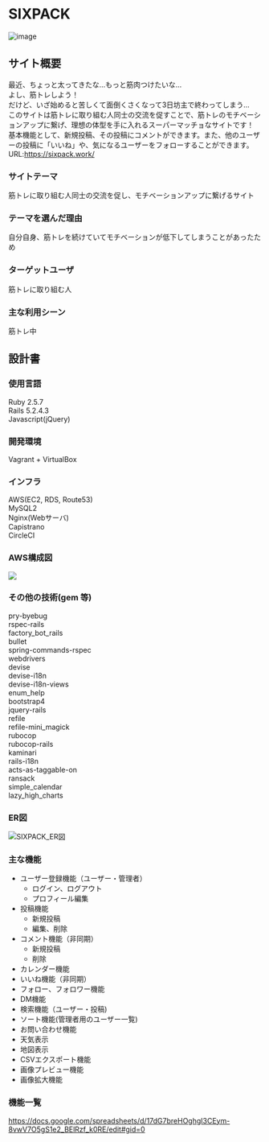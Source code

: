 # SIXPACK
![image](https://user-images.githubusercontent.com/64945711/92579639-6891fb80-f2c8-11ea-90f9-749125f2acf6.png)

## サイト概要
最近、ちょっと太ってきたな...もっと筋肉つけたいな...<br>
よし、筋トレしよう！<br>
だけど、いざ始めると苦しくて面倒くさくなって3日坊主で終わってしまう...<br>
このサイトは筋トレに取り組む人同士の交流を促すことで、筋トレのモチベーションアップに繋げ、理想の体型を手に入れるスーパーマッチョなサイトです！<br>
基本機能として、新規投稿、その投稿にコメントができます。また、他のユーザーの投稿に「いいね」や、気になるユーザーをフォローすることができます。<br>
URL:https://sixpack.work/

### サイトテーマ
筋トレに取り組む人同士の交流を促し、モチベーションアップに繋げるサイト

### テーマを選んだ理由
自分自身、筋トレを続けていてモチベーションが低下してしまうことがあったため

### ターゲットユーザ
筋トレに取り組む人

### 主な利用シーン
筋トレ中

## 設計書

### 使用言語
Ruby 2.5.7</br>
Rails 5.2.4.3</br>
Javascript(jQuery)</br>

### 開発環境
Vagrant + VirtualBox

### インフラ
AWS(EC2, RDS, Route53)<br>
MySQL2<br>
Nginx(Webサーバ)<br>
Capistrano<br>
CircleCI

### AWS構成図
<img src="https://wals.s3-ap-northeast-1.amazonaws.com/uploads/wals2_content_img/455/architect_all.png">

### その他の技術(gem 等)
pry-byebug<br>
rspec-rails<br>
factory_bot_rails<br>
bullet<br>
spring-commands-rspec<br>
webdrivers<br>
devise<br>
devise-i18n<br>
devise-i18n-views<br>
enum_help<br>
bootstrap4<br>
jquery-rails<br>
refile<br>
refile-mini_magick<br>
rubocop<br>
rubocop-rails<br>
kaminari<br>
rails-i18n<br>
acts-as-taggable-on<br>
ransack<br>
simple_calendar<br>
lazy_high_charts<br>

### ER図
![SIXPACK_ER図](https://user-images.githubusercontent.com/64945711/104314637-11719100-551d-11eb-9e21-24d92f03ec8b.png)

### 主な機能
- ユーザー登録機能（ユーザー・管理者）
	- ログイン、ログアウト
	- プロフィール編集
- 投稿機能
	- 新規投稿
	- 編集、削除
- コメント機能（非同期）
	- 新規投稿
	- 削除
- カレンダー機能
- いいね機能（非同期）
- フォロー、フォロワー機能
- DM機能
- 検索機能（ユーザー・投稿)
- ソート機能(管理者用のユーザー一覧)
- お問い合わせ機能
- 天気表示
- 地図表示
- CSVエクスポート機能
- 画像プレビュー機能
- 画像拡大機能

### 機能一覧
https://docs.google.com/spreadsheets/d/17dG7breHOghgI3CEym-8vwV7O5gS1e2_BElRzf_k0RE/edit#gid=0
